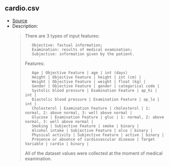 ## cardio.csv
- [Source](https://www.kaggle.com/sulianova/cardiovascular-disease-dataset)
- Description:
    >    There are 3 types of input features:
    >
    >        Objective: factual information;
    >        Examination: results of medical examination;
    >        Subjective: information given by the patient.
    >
    >    Features:
    >
    >        Age | Objective Feature | age | int (days)
    >        Height | Objective Feature | height | int (cm) |
    >        Weight | Objective Feature | weight | float (kg) |
    >        Gender | Objective Feature | gender | categorical code |
    >        Systolic blood pressure | Examination Feature | ap_hi | int |
    >        Diastolic blood pressure | Examination Feature | ap_lo | int |
    >        Cholesterol | Examination Feature | cholesterol | 1: normal, 2: above normal, 3: well above normal |
    >        Glucose | Examination Feature | gluc | 1: normal, 2: above normal, 3: well above normal |
    >        Smoking | Subjective Feature | smoke | binary |
    >        Alcohol intake | Subjective Feature | alco | binary |
    >        Physical activity | Subjective Feature | active | binary |
    >        Presence or absence of cardiovascular disease | Target Variable | cardio | binary |
    >
    >   All of the dataset values were collected at the moment of medical examination. 